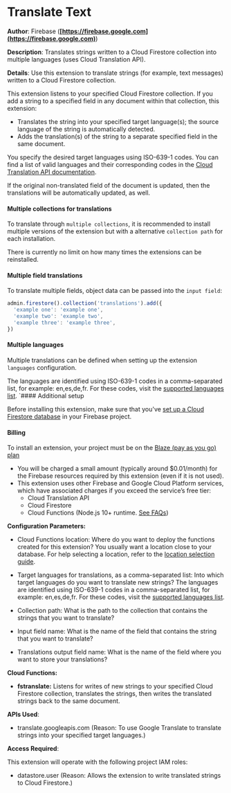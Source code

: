 # Translate Text

**Author**: Firebase (**[https://firebase.google.com](https://firebase.google.com)**)

**Description**: Translates strings written to a Cloud Firestore collection into multiple languages (uses Cloud Translation API).



**Details**: Use this extension to translate strings (for example, text messages) written to a Cloud Firestore collection.

This extension listens to your specified Cloud Firestore collection. If you add a string to a specified field in any document within that collection, this extension:

- Translates the string into your specified target language(s); the source language of the string is automatically detected.
- Adds the translation(s) of the string to a separate specified field in the same document.

You specify the desired target languages using ISO-639-1 codes. You can find a list of valid languages and their corresponding codes in the [Cloud Translation API documentation](https://cloud.google.com/translate/docs/languages).

If the original non-translated field of the document is updated, then the translations will be automatically updated, as well.

#### Multiple collections for translations

To translate through `multiple collections`, it is recommended to install multiple versions of the extension but with a alternative `collection path` for each installation.

There is currently no limit on how many times the extensions can be reinstalled.

#### Multiple field translations

To translate multiple fields, object data can be passed into the `input field`:

```js
admin.firestore().collection('translations').add({
  'example one': 'example one',
  'example two': 'example two',
  'example three': 'example three',
})
```
#### Multiple languages

Multiple translations can be defined when setting up the extension `languages` configuration.

The languages are identified using ISO-639-1 codes in a comma-separated list, for example: en,es,de,fr. For these codes, visit the [supported languages list](https://cloud.google.com/translate/docs/languages).
`#### Additional setup

Before installing this extension, make sure that you've [set up a Cloud Firestore database](https://firebase.google.com/docs/firestore/quickstart) in your Firebase project.

#### Billing
To install an extension, your project must be on the [Blaze (pay as you go) plan](https://firebase.google.com/pricing)

- You will be charged a small amount (typically around $0.01/month) for the Firebase resources required by this extension (even if it is not used).
- This extension uses other Firebase and Google Cloud Platform services, which have associated charges if you exceed the service’s free tier:
  - Cloud Translation API
  - Cloud Firestore
  - Cloud Functions (Node.js 10+ runtime. [See FAQs](https://firebase.google.com/support/faq#expandable-24))




**Configuration Parameters:**

* Cloud Functions location: Where do you want to deploy the functions created for this extension? You usually want a location close to your database. For help selecting a location, refer to the [location selection guide](https://firebase.google.com/docs/functions/locations).

* Target languages for translations, as a comma-separated list: Into which target languages do you want to translate new strings? The languages are identified using ISO-639-1 codes in a comma-separated list, for example: en,es,de,fr. For these codes, visit the [supported languages list](https://cloud.google.com/translate/docs/languages).


* Collection path: What is the path to the collection that contains the strings that you want to translate?


* Input field name: What is the name of the field that contains the string that you want to translate?


* Translations output field name: What is the name of the field where you want to store your translations?




**Cloud Functions:**

* **fstranslate:** Listens for writes of new strings to your specified Cloud Firestore collection, translates the strings, then writes the translated strings back to the same document.



**APIs Used**:

* translate.googleapis.com (Reason: To use Google Translate to translate strings into your specified target languages.)



**Access Required**:



This extension will operate with the following project IAM roles:

* datastore.user (Reason: Allows the extension to write translated strings to Cloud Firestore.)
